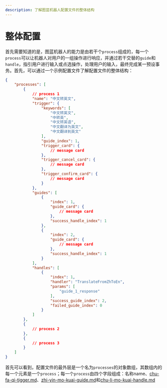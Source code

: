 ```yaml
---
description: 了解图蓝机器人配置文件的整体结构
---
```


# 整体配置

首先需要知道的是，图蓝机器人的能力是由若干个`process`组成的，每一个`process`可以让机器人对用户的一组操作进行响应，并通过若干交替的`guide`和`handle`，指引用户进行输入或点选操作，处理用户的输入，最终完成某一预设事务。首先，可以通过一个示例配置文件了解配置文件的整体结构：

```json
{
    "processes": [
        {
            // process 1
            "name": "中文转英文",
            "trigger": {
                "keywords": [
                    "中文转英文",
                    "中转英",
                    "中文转英语",
                    "中文翻译为英文",
                    "中文翻译到英文"
                ],
                "guide_index": 1,
                "trigger_card": {
                    // message card
                },
                "trigger_cancel_card": {
                    // message card
                },
                "trigger_confirm_card": {
                    // message card
                }
            },
            "guides": [
                {
                    "index": 1,
                    "guide_card": {
                        // message card
                    },
                    "success_handle_index": 1
                },
                {
                    "index": 2,
                    "guide_card": {
                        // message card
                    },
                    "success_handle_index": 1
                }
            ],
            "handles": [
                {
                    "index": 1,
                    "handler": "TranslateFromZhToEn",
                    "params": [
                        "guide_1_response"
                    ],
                    "success_guide_index": 2,
                    "failed_guide_index": 0
                }
            ]
        },
        {
            // process 2
        },
        {
            // process 3
        }
    ]
}
```

首先可以看到，配置文件的最外层是一个名为`processes`的对象数组，其数组内的每一个元素是一个`process`；每一个`process`由四个字段组成：名称name、[chu-fa-qi-tigger.md](chu-fa-qi-tigger.md "mention")、[zhi-yin-mo-kuai-guide.md](zhi-yin-mo-kuai-guide.md "mention")和[chu-li-mo-kuai-handle.md](chu-li-mo-kuai-handle.md "mention")
